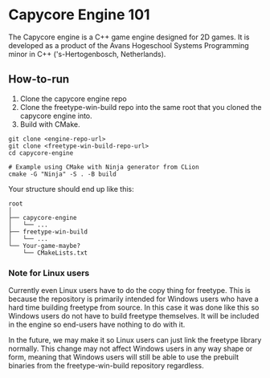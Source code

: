 # Capycore Engine 101
The Capycore engine is a C++ game engine designed for 2D games. It is developed as a product of the Avans Hogeschool 
Systems Programming minor in C++ ('s-Hertogenbosch, Netherlands).

## How-to-run
1. Clone the capycore engine repo
2. Clone the freetype-win-build repo into the same root that you cloned the capycore engine into.
3. Build with CMake.

```shell
git clone <engine-repo-url>
git clone <freetype-win-build-repo-url>
cd capycore-engine

# Example using CMake with Ninja generator from CLion
cmake -G "Ninja" -S . -B build
```

Your structure should end up like this:
```
root
│
├── capycore-engine
│   └── ...
├── freetype-win-build
│   └── ...
└── Your-game-maybe?
    └── CMakeLists.txt
```

### Note for Linux users
Currently even Linux users have to do the copy thing for freetype. This is because the repository 
is primarily intended for Windows users who have a hard time building freetype from source. In 
this case it was done like this so Windows users do not have to build freetype themselves. It will 
be included in the engine so end-users have nothing to do with it.

In the future, we may make it so Linux users can just link the freetype library normally. This change 
may not affect Windows users in any way shape or form, meaning that Windows users will still be able to
use the prebuilt binaries from the freetype-win-build repository regardless.